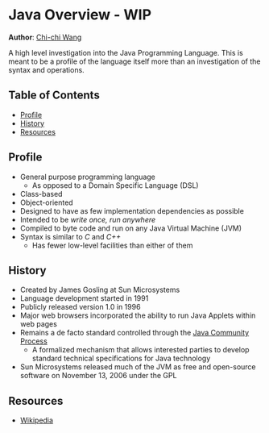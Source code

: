 # Java Overview - WIP
**Author**: [Chi-chi Wang](https://github.com/chichiwang)

A high level investigation into the Java Programming Language. This is meant to be a profile of the language itself more than an investigation of the syntax and operations.

## Table of Contents
* [Profile](#profile)
* [History](#history)
* [Resources](#resources)

## Profile
* General purpose programming language
  * As opposed to a Domain Specific Language (DSL)
* Class-based
* Object-oriented
* Designed to have as few implementation dependencies as possible
* Intended to be *write once, run anywhere*
* Compiled to byte code and run on any Java Virtual Machine (JVM)
* Syntax is similar to *C* and *C++*
  * Has fewer low-level facilities than either of them

## History
* Created by James Gosling at Sun Microsystems
* Language development started in 1991
* Publicly released version 1.0 in 1996
* Major web browsers incorporated the ability to run Java Applets within web pages
* Remains a de facto standard controlled through the [Java Community Process](https://www.jcp.org/en/home/index)
  * A formalized mechanism that allows interested parties to develop standard technical specifications for Java technology
* Sun Microsystems released much of the JVM as free and open-source software on November 13, 2006 under the GPL

## Resources
* [Wikipedia](https://en.wikipedia.org/wiki/Java_(programming_language))

